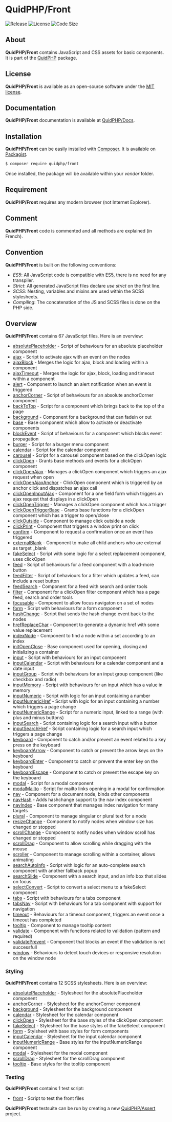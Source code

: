 # QuidPHP/Front
[![Release](https://img.shields.io/github/v/release/quidphp/front)](https://packagist.org/packages/quidphp/front)
[![License](https://img.shields.io/github/license/quidphp/front)](https://github.com/quidphp/front/blob/master/LICENSE)
[![Code Size](https://img.shields.io/github/languages/code-size/quidphp/front)](https://github.com/quidphp/front)

## About
**QuidPHP/Front** contains JavaScript and CSS assets for basic components. It is part of the [QuidPHP](https://github.com/quidphp/project) package.

## License
**QuidPHP/Front** is available as an open-source software under the [MIT license](LICENSE).

## Documentation
**QuidPHP/Front** documentation is available at [QuidPHP/Docs](https://github.com/quidphp/docs).

## Installation
**QuidPHP/Front** can be easily installed with [Composer](https://getcomposer.org). It is available on [Packagist](https://packagist.org/packages/quidphp/front).
``` bash
$ composer require quidphp/front
```
Once installed, the package will be available within your *vendor* folder.

## Requirement
**QuidPHP/Front** requires any modern browser (not Internet Explorer).

## Comment
**QuidPHP/Front** code is commented and all methods are explained (in French).

## Convention
**QuidPHP/Front** is built on the following conventions:
- *ES5*: All JavaScript code is compatible with ES5, there is no need for any transpiler.
- *Strict*: All generated JavaScript files declare *use strict* on the first line.
- *SCSS*: Nesting, variables and mixins are used within the SCSS stylesheets.
- *Compiling*: The concatenation of the JS and SCSS files is done on the PHP side.

## Overview
**QuidPHP/Front** contains 67 JavaScript files. Here is an overview:
- [absolutePlaceholder](src/absolutePlaceholder.js) - Script of behaviours for an absolute placeholder component
- [ajax](src/ajax.js) - Script to activate ajax with an event on the nodes
- [ajaxBlock](src/ajaxBlock.js) - Merges the logic for ajax, block and loading within a component
- [ajaxTimeout](src/ajaxTimeout.js) - Merges the logic for ajax, block, loading and timeout within a component
- [alert](src/alert.js) - Component to launch an alert notification when an event is triggered
- [anchorCorner](src/anchorCorner.js) - Script of behaviours for an absolute anchorCorner component
- [backToTop](src/backToTop.js) - Script for a component which brings back to the top of the page
- [background](src/background.js) - Component for a background that can fadein or out
- [base](src/base.js) - Base component which allow to activate or deactivate components
- [blockEvent](src/blockEvent.js) - Script of behaviours for a component which blocks event propagation
- [burger](src/burger.js) - Script for a burger menu component
- [calendar](src/calendar.js) - Script for the calendar component
- [carousel](src/carousel.js) - Script for a carousel component based on the clickOpen logic
- [clickOpen](src/clickOpen.js) - Grants base methods and events for a clickOpen component
- [clickOpenAjax](src/clickOpenAjax.js) - Manages a clickOpen component which triggers an ajax request when open
- [clickOpenAjaxAnchor](src/clickOpenAjaxAnchor.js) - ClickOpen component which is triggered by an anchor click and dispatches an ajax call
- [clickOpenInputAjax](src/clickOpenInputAjax.js) - Component for a one field form which triggers an ajax request that displays in a clickOpen
- [clickOpenTrigger](src/clickOpenTrigger.js) - Manages a clickOpen component which has a trigger
- [clickOpenTriggerBase](src/clickOpenTriggerBase.js) - Grants base functions for a clickOpen component which has a trigger to open/close
- [clickOutside](src/clickOutside.js) - Component to manage click outside a node
- [clickPrint](src/clickPrint.js) - Component that triggers a window print on click
- [confirm](src/confirm.js) - Component to request a confirmation once an event has triggered
- [externalBlank](src/externalBlank.js) - Component to make all child anchors who are external as target _blank
- [fakeSelect](src/fakeSelect.js) - Script with some logic for a select replacement component, uses clickOpen
- [feed](src/feed.js) - Script of behaviours for a feed component with a load-more button
- [feedFilter](src/feedFilter.js) - Script of behaviours for a filter which updates a feed, can include a reset button
- [feedSearch](src/feedSearch.js) - Component for a feed with search and order tools
- [filter](src/filter.js) - Component for a clickOpen filter component which has a page feed, search and order tools
- [focusable](src/focusable.js) - Component to allow focus navigaton on a set of nodes
- [form](src/form.js) - Script with behaviours for a form component
- [hashChange](src/hashChange.js) - Script that sends the hash change event back to the nodes
- [hrefReplaceChar](src/hrefReplaceChar.js) - Component to generate a dynamic href with some value replacement
- [indexNode](src/indexNode.js) - Component to find a node within a set according to an index
- [initOpenClose](src/initOpenClose.js) - Base component used for opening, closing and initializing a container
- [input](src/input.js) - Script with behaviours for an input component
- [inputCalendar](src/inputCalendar.js) - Script with behaviours for a calendar component and a date input
- [inputGroup](src/inputGroup.js) - Script with behaviours for an input group component (like checkbox and radio)
- [inputMemory](src/inputMemory.js) - Script with behaviours for an input which has a value in memory
- [inputNumeric](src/inputNumeric.js) - Script with logic for an input containing a number
- [inputNumericHref](src/inputNumericHref.js) - Script with logic for an input containing a number which triggers a page change
- [inputNumericRange](src/inputNumericRange.js) - Script for a numeric input, linked to a range (with plus and minus buttons)
- [inputSearch](src/inputSearch.js) - Script containing logic for a search input with a button
- [inputSearchHref](src/inputSearchHref.js) - Script containing logic for a search input which triggers a page change
- [keyboard](src/keyboard.js) - Component to catch and/or prevent an event related to a key press on the keyboard
- [keyboardArrow](src/keyboardArrow.js) - Component to catch or prevent the arrow keys on the keyboard
- [keyboardEnter](src/keyboardEnter.js) - Component to catch or prevent the enter key on the keyboard
- [keyboardEscape](src/keyboardEscape.js) - Component to catch or prevent the escape key on the keyboard
- [modal](src/modal.js) - Script for a modal component
- [modalMailto](src/modalMailto.js) - Script for mailto links opening in a modal for confirmation
- [nav](src/nav.js) - Component for a document node, binds other components
- [navHash](src/navHash.js) - Adds hashchange support to the nav index component
- [navIndex](src/navIndex.js) - Base component that manages index navigation for many targets
- [plural](src/plural.js) - Component to manage singular or plural text for a node
- [resizeChange](src/resizeChange.js) - Component to notify nodes when window size has changed or stopped
- [scrollChange](src/scrollChange.js) - Component to notify nodes when window scroll has changed or stopped
- [scrollDrag](src/scrollDrag.js) - Component to allow scrolling while dragging with the mouse
- [scroller](src/scroller.js) - Component to manage scrolling within a container, allows animating
- [searchAutoInfo](src/searchAutoInfo.js) - Script with logic for an auto-complete search component with another fallback popup
- [searchSlide](src/searchSlide.js) - Component with a search input, and an info box that slides on focus
- [selectConvert](src/selectConvert.js) - Script to convert a select menu to a fakeSelect component
- [tabs](src/tabs.js) - Script with behaviours for a tabs component
- [tabsNav](src/tabsNav.js) - Script with behaviours for a tab component with support for navigation
- [timeout](src/timeout.js) - Behaviours for a timeout component, triggers an event once a timeout has completed
- [tooltip](src/tooltip.js) - Component to manage tooltip content
- [validate](src/validate.js) - Component with functions related to validation (pattern and required)
- [validatePrevent](src/validatePrevent.js) - Component that blocks an event if the validation is not successfull
- [window](src/window.js) - Behaviours to detect touch devices or responsive resolution on the window node

### Styling
**QuidPHP/Front** contains 12 SCSS stylesheets. Here is an overview:
- [absolutePlaceholder](css/absolutePlaceholder.scss) - Stylesheet for the absolutePlaceholder component
- [anchorCorner](css/anchorCorner.scss) - Stylesheet for the anchorCorner component
- [background](css/background.scss) - Stylesheet for the background component
- [calendar](css/calendar.scss) - Stylesheet for the calendar component
- [clickOpen](css/clickOpen.scss) - Stylesheet for the base styles of the clickOpen component
- [fakeSelect](css/fakeSelect.scss) - Stylesheet for the base styles of the fakeSelect component
- [form](css/form.scss) - Stylsheet with base styles for form components
- [inputCalendar](css/inputCalendar.scss) - Stylesheet for the input calendar component
- [inputNumericRange](css/inputNumericRange.scss) - Base styles for the inputNumericRange component
- [modal](css/modal.scss) - Stylesheet for the modal component
- [scrollDrag](css/scrollDrag.scss) - Stylesheet for the scrollDrag component
- [tooltip](css/tooltip.scss) - Base styles for the tooltip component

### Testing
**QuidPHP/Front** contains 1 test script:
- [front](test/front.js) - Script to test the front files

**QuidPHP/Front** testsuite can be run by creating a new [QuidPHP/Assert](https://github.com/quidphp/assert) project.